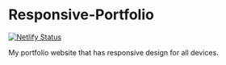 # Responsive-Portfolio
[![Netlify Status](https://api.netlify.com/api/v1/badges/3a272062-3c9a-498a-9ae1-73ef14f72371/deploy-status)](https://app.netlify.com/sites/rogerdk/deploys)


My portfolio website that has responsive design for all devices.
